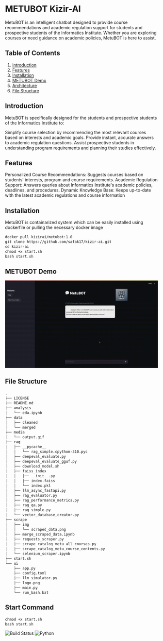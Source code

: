 # METUBOT Kizir-AI
MetuBOT is an intelligent chatbot designed to provide course recommendations and academic regulation support for students and prospective students of the Informatics Institute. Whether you are exploring courses or need guidance on academic policies, MetuBOT is here to assist.

## Table of Contents
1. [Introduction](#introduction)
2. [Features](#features)
3. [Installation](#installation)
4. [METUBOT Demo](#metubot-demo)
5. [Architecture](#architecture)
6. [File Structure](#file-structure)

## Introduction
MetuBOT is specifically designed for the students and prospective students of the Informatics Institute to:

Simplify course selection by recommending the most relevant courses based on interests and academic goals.
Provide instant, accurate answers to academic regulation questions.
Assist prospective students in understanding program requirements and planning their studies effectively.



## Features

Personalized Course Recommendations: Suggests courses based on students' interests, program and course requirements.
Academic Regulation Support: Answers queries about Informatics Institute's academic policies, deadlines, and procedures.
Dynamic Knowledge Base: Keeps up-to-date with the latest academic regulations and course information

## Installation

MetuBOT is containarized system which can be easily installed using dockerfile or pulling the necessary docker image
```
docker pull kizirai/metubot:1.0
git clone https://github.com/safak17/kizir-ai.git
cd kizir-ai
chmod +x start.sh
bash start.sh
```

## METUBOT Demo
![Demo](media/output.gif)

## File Structure
```plaintext
.
├── LICENSE
├── README.md
├── analysis
│   └── eda.ipynb
├── data
│   ├── cleaned
│   └── merged
├── media
│   └── output.gif
├── rag
│   ├── __pycache__
│   │   └── rag_simple.cpython-310.pyc
│   ├── deepeval_evaluate.py
│   ├── deepeval_evaluate_gguf.py
│   ├── download_model.sh
│   ├── faiss_index
│   │   ├── __init__.py
│   │   ├── index.faiss
│   │   └── index.pkl
│   ├── llm_async_fastapi.py
│   ├── rag_evaluator.py
│   ├── rag_performance_metrics.py
│   ├── rag_qa.py
│   ├── rag_simple.py
│   └── vector_database_creator.py
├── scrape
│   ├── img
│   │   └── scraped_data.png
│   ├── merge_scraped_data.ipynb
│   ├── requests_scraper.py
│   ├── scrape_catalog_metu_all_courses.py
│   ├── scrape_catalog_metu_course_contents.py
│   └── selenium_scraper.ipynb
├── start.sh
└── ui
    ├── app.py
    ├── config.toml
    ├── llm_simulator.py
    ├── logo.png
    ├── main.py
    └── run_bash.bat

```

## Start Command
```
chmod +x start.sh
bash start.sh
```

![Build Status](https://img.shields.io/badge/build-passing-brightgreen)
![Python](https://img.shields.io/badge/python-3.9+-brightgreen)


